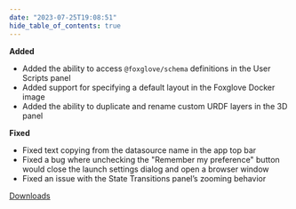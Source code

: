 ```yaml
---
date: "2023-07-25T19:08:51"
hide_table_of_contents: true
---
```


**Added**

- Added the ability to access `@foxglove/schema` definitions in the User Scripts panel
- Added support for specifying a default layout in the Foxglove Docker image
- Added the ability to duplicate and rename custom URDF layers in the 3D panel

**Fixed**

- Fixed text copying from the datasource name in the app top bar
- Fixed a bug where unchecking the "Remember my preference" button would close the launch settings dialog and open a browser window
- Fixed an issue with the State Transitions panel’s zooming behavior

[Downloads](https://github.com/foxglove/studio/releases/tag/v1.63.0)
